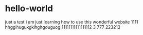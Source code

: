 # hello-world
just a test
i am just learning how to use this wonderful website 1111
hhggihugukgklhghgouguog
11111111111111112
3
777
223213

